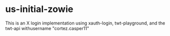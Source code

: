 # us-initial-zowie
This is an X login implementation using xauth-login, twt-playground, and the twt-api withusername "cortez.casper11"
